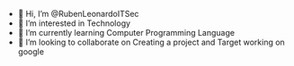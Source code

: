 - 👋 Hi, I’m @RubenLeonardoITSec
- 👀 I’m interested in Technology
- 🌱 I’m currently learning Computer Programming Language
- 💞️ I’m looking to collaborate on Creating a project and Target working on google

<!---
RubenLeonardoITSec/RubenLeonardoITSec is a ✨ special ✨ repository because its `README.md` (this file) appears on your GitHub profile.
You can click the Preview link to take a look at your changes.
--->
